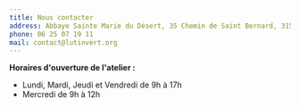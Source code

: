 ```yaml
---
title: Nous contacter
address: Abbaye Sainte Marie du Désert, 35 Chemin de Saint Bernard, 31530 Bellegarde-Sainte-Marie
phone: 06 25 07 19 11
mail: contact@lutinvert.org
---
```


**Horaires d'ouverture de l'atelier :**

- Lundi, Mardi, Jeudi et Vendredi de 9h à 17h
- Mercredi de 9h à 12h